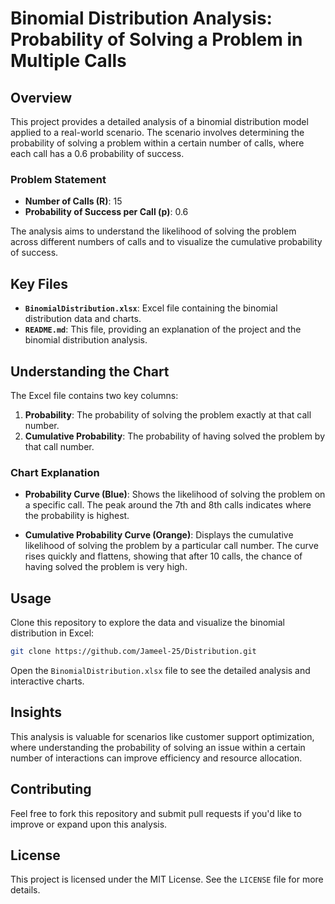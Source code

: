 # Binomial Distribution Analysis: Probability of Solving a Problem in Multiple Calls

## Overview

This project provides a detailed analysis of a binomial distribution model applied to a real-world scenario. The scenario involves determining the probability of solving a problem within a certain number of calls, where each call has a 0.6 probability of success.

### Problem Statement

- **Number of Calls (R)**: 15
- **Probability of Success per Call (p)**: 0.6

The analysis aims to understand the likelihood of solving the problem across different numbers of calls and to visualize the cumulative probability of success.

## Key Files

- **`BinomialDistribution.xlsx`**: Excel file containing the binomial distribution data and charts.
- **`README.md`**: This file, providing an explanation of the project and the binomial distribution analysis.

## Understanding the Chart

The Excel file contains two key columns:

1. **Probability**: The probability of solving the problem exactly at that call number.
2. **Cumulative Probability**: The probability of having solved the problem by that call number.

### Chart Explanation

- **Probability Curve (Blue)**: Shows the likelihood of solving the problem on a specific call. The peak around the 7th and 8th calls indicates where the probability is highest.
  
- **Cumulative Probability Curve (Orange)**: Displays the cumulative likelihood of solving the problem by a particular call number. The curve rises quickly and flattens, showing that after 10 calls, the chance of having solved the problem is very high.

## Usage

Clone this repository to explore the data and visualize the binomial distribution in Excel:

```bash
git clone https://github.com/Jameel-25/Distribution.git
```

Open the `BinomialDistribution.xlsx` file to see the detailed analysis and interactive charts.

## Insights

This analysis is valuable for scenarios like customer support optimization, where understanding the probability of solving an issue within a certain number of interactions can improve efficiency and resource allocation.

## Contributing

Feel free to fork this repository and submit pull requests if you'd like to improve or expand upon this analysis.

## License

This project is licensed under the MIT License. See the `LICENSE` file for more details.
